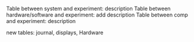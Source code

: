 Table between system and experiment: description
Table between hardware/software and experiment: add description
Table between comp and experiment: description

new tables: journal, displays, Hardware